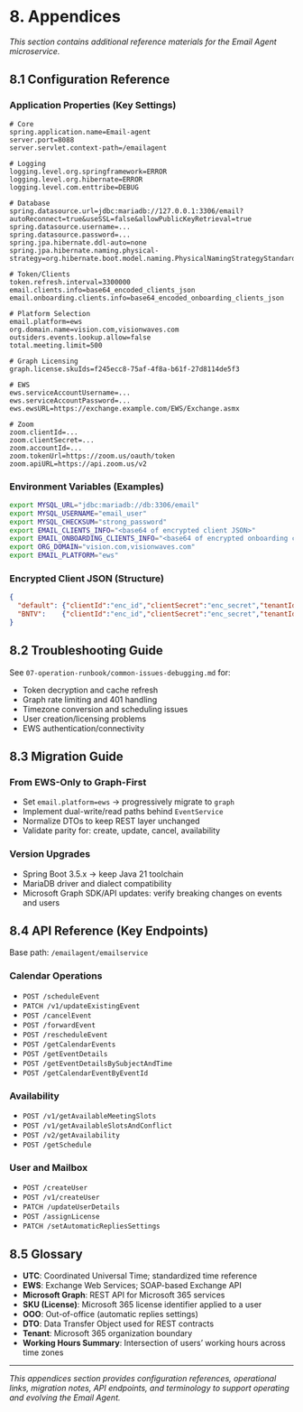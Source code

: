 # 8. Appendices

*This section contains additional reference materials for the Email Agent microservice.*

## 8.1 Configuration Reference

### Application Properties (Key Settings)
```properties
# Core
spring.application.name=Email-agent
server.port=8088
server.servlet.context-path=/emailagent

# Logging
logging.level.org.springframework=ERROR
logging.level.org.hibernate=ERROR
logging.level.com.enttribe=DEBUG

# Database
spring.datasource.url=jdbc:mariadb://127.0.0.1:3306/email?autoReconnect=true&useSSL=false&allowPublicKeyRetrieval=true
spring.datasource.username=...
spring.datasource.password=...
spring.jpa.hibernate.ddl-auto=none
spring.jpa.hibernate.naming.physical-strategy=org.hibernate.boot.model.naming.PhysicalNamingStrategyStandardImpl

# Token/Clients
token.refresh.interval=3300000
email.clients.info=base64_encoded_clients_json
email.onboarding.clients.info=base64_encoded_onboarding_clients_json

# Platform Selection
email.platform=ews
org.domain.name=vision.com,visionwaves.com
outsiders.events.lookup.allow=false
total.meeting.limit=500

# Graph Licensing
graph.license.skuIds=f245ecc8-75af-4f8a-b61f-27d8114de5f3

# EWS
ews.serviceAccountUsername=...
ews.serviceAccountPassword=...
ews.ewsURL=https://exchange.example.com/EWS/Exchange.asmx

# Zoom
zoom.clientId=...
zoom.clientSecret=...
zoom.accountId=...
zoom.tokenUrl=https://zoom.us/oauth/token
zoom.apiURL=https://api.zoom.us/v2
```

### Environment Variables (Examples)
```bash
export MYSQL_URL="jdbc:mariadb://db:3306/email"
export MYSQL_USERNAME="email_user"
export MYSQL_CHECKSUM="strong_password"
export EMAIL_CLIENTS_INFO="<base64 of encrypted client JSON>"
export EMAIL_ONBOARDING_CLIENTS_INFO="<base64 of encrypted onboarding client JSON>"
export ORG_DOMAIN="vision.com,visionwaves.com"
export EMAIL_PLATFORM="ews"
```

### Encrypted Client JSON (Structure)
```json
{
  "default": {"clientId":"enc_id","clientSecret":"enc_secret","tenantId":"enc_tenant"},
  "BNTV":    {"clientId":"enc_id","clientSecret":"enc_secret","tenantId":"enc_tenant"}
}
```

## 8.2 Troubleshooting Guide

See `07-operation-runbook/common-issues-debugging.md` for:
- Token decryption and cache refresh
- Graph rate limiting and 401 handling
- Timezone conversion and scheduling issues
- User creation/licensing problems
- EWS authentication/connectivity

## 8.3 Migration Guide

### From EWS-Only to Graph-First
- Set `email.platform=ews` → progressively migrate to `graph`
- Implement dual-write/read paths behind `EventService`
- Normalize DTOs to keep REST layer unchanged
- Validate parity for: create, update, cancel, availability

### Version Upgrades
- Spring Boot 3.5.x → keep Java 21 toolchain
- MariaDB driver and dialect compatibility
- Microsoft Graph SDK/API updates: verify breaking changes on events and users

## 8.4 API Reference (Key Endpoints)

Base path: `/emailagent/emailservice`

### Calendar Operations
- `POST /scheduleEvent`
- `PATCH /v1/updateExistingEvent`
- `POST /cancelEvent`
- `POST /forwardEvent`
- `POST /rescheduleEvent`
- `POST /getCalendarEvents`
- `POST /getEventDetails`
- `POST /getEventDetailsBySubjectAndTime`
- `POST /getCalendarEventByEventId`

### Availability
- `POST /v1/getAvailableMeetingSlots`
- `POST /v1/getAvailableSlotsAndConflict`
- `POST /v2/getAvailability`
- `POST /getSchedule`

### User and Mailbox
- `POST /createUser`
- `POST /v1/createUser`
- `PATCH /updateUserDetails`
- `POST /assignLicense`
- `PATCH /setAutomaticRepliesSettings`

## 8.5 Glossary

- **UTC**: Coordinated Universal Time; standardized time reference
- **EWS**: Exchange Web Services; SOAP-based Exchange API
- **Microsoft Graph**: REST API for Microsoft 365 services
- **SKU (License)**: Microsoft 365 license identifier applied to a user
- **OOO**: Out-of-office (automatic replies settings)
- **DTO**: Data Transfer Object used for REST contracts
- **Tenant**: Microsoft 365 organization boundary
- **Working Hours Summary**: Intersection of users’ working hours across time zones

---

*This appendices section provides configuration references, operational links, migration notes, API endpoints, and terminology to support operating and evolving the Email Agent.*
